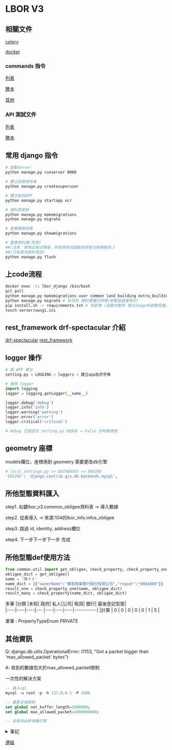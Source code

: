 # LBOR V3

## 相關文件

[celery](/docs/celery.md)

[docker](/docs/docker.md)

### commands 指令

[列表](/docs/commands/lbor_commands.md)

[謄本](/docs/commands/tp_commands.md)

[其他](/docs/commands/other_commands.md)

### API 測試文件

[列表](/docs/api_test/lbor_api_test.md)

[謄本](/docs/api_test/task_api_test.md)

## 常用 django 指令

```bash
# 啟動server
python manage.py runserver 8000

# 建立超級使用者
python manage.py createsuperuser

# 建立新的APP
python manage.py startapp ocr

# 資料表更新
python manage.py makemigrations
python manage.py migrate

# 查看遷移狀態
python manage.py showmigrations

# 重置資料庫(危險)
##(注意：使用此程式碼後，所有現有的超級使用者也將被刪除。)
##(只有表內資料清空)
python manage.py flush
```

## 上code流程

```bash
docker exec -ti lbor_django /bin/bash
git pull
python manage.py makemigrations user common land building extra_building extra_land # 有改到 資料庫欄位再做 (須手動)
python manage.py migrate # 有改到 資料庫欄位再做(啟動容器會執行)
pip install.sh -r requirements.txt # 有新增 (容器內暫時 建立image和啟動容器會執行)
touch server/uwsgi.ini
```


## rest_framework drf-spectacular 介紹

[drf-spectacular](https://drf-spectacular.readthedocs.io/en/latest/)
[rest_framework](https://www.django-rest-framework.org/)

## logger 操作

```py
# 新 APP 建立 
setting.py > LOGGING > loggers > 建立app名的字典

# 使用 logger
import logging
logger = logging.getLogger(__name__)

logger.debug('debug')
logger.info('info')
logger.warning('warning')
logger.error('error')
logger.critical('critical')

# debug 已設定在 setting.py DEBUG = False 的時候使用
```

## geometry 座標

models欄位，座標用到 geometry 需要更改db引擎

```py
# local_settings.py >> DATABASES >> ENGINE
'ENGINE': 'django.contrib.gis.db.backends.mysql', 
```

## 所他型態資料匯入

step1. 右鍵lbor_v3.common_obligee資料表 -> 導入數據

step2. 從表導入 -> 來源:104的lbor_info.infos_obligee

step3. 跳過 id, identity, address欄位

step4. 下一步下一步下一步 完成

## 所他型態def使用方法

```py
from common.util import get_obligee, check_property, check_property_one
obligee_dict = get_obligee()
name = '陳＊＊'
name_dict = [{"ownerName":"華南商業銀行股份有限公司","regodr":"0004000"}]
result_one = check_property_one(name, obligee_dict)
result_many = check_property(name_dict, obligee_dict)
```

多筆
|分類 |未知| 政府| 私人|公司| 租貸| 銀行| 最後登記型態|  
|----|----|----|--- |----|----|----|-----------|
|計算 | 0  | 0  |  0 | 0 | 0   | 1  |   5       |

單筆 : PropertyTypeEnum.PRIVATE


## 其他資訊

Q: django.db.utils.OperationalError: (1153, "Got a packet bigger than 'max_allowed_packet' bytes")

A: 收到的數據包大於max_allowed_packet限制

一次性的解決方案

```sql
-- 進入sql
mysql -u root -p -h 127.0.0.1 -P 3306

-- 變更全域限制
set global net_buffer_length=1000000; 
set global max_allowed_packet=1000000000;

-- 並保持此終端機打開
```

<details><summary>筆記</summary>

## 筆記
### lbor
python manage.py parser_lbor_one
python manage.py update_from_104 --lb l

python manage.py parser_lbor_again --lbkey E_17_2149_0670-0000
python manage.py runserver 8000

### 新環境一定要執行的指令
localhost打開匯入縣市行政區段小段
python manage.py system_env (寫入系統變數)
python manage.py input_obligee (從104匯入obligee)


docker exec -ti lbor_v3_web_1 /bin/bash

發送信號 Nginx 重新加載所有內容
docker kill --signal=HUP lbor_v3-nginx-1

> [xhtml2pdf 頁數未顯示修正 套件問題](https://github.com/xhtml2pdf/xhtml2pdf/pull/628/files)

docker 解決方式

```bash
# 查看套件安裝位置
pip show xhtml2pdf

# 需要安裝 nano 編輯器
sudo apt install nano

cd /usr/local/lib/python3.10/site-packages/xhtml2pdf
nano xhtml2pdf_reportlab.py

# 搜尋列 ctrl + shift + -

按照網址上面的方式解決問題
```


</details>

[連結](https://gitlab+deploy-token-1:uSCw3RN9HwRKvXw7yEjK@gitlab.wsos.com.tw/wsos_dev/lbor_v3.git)
